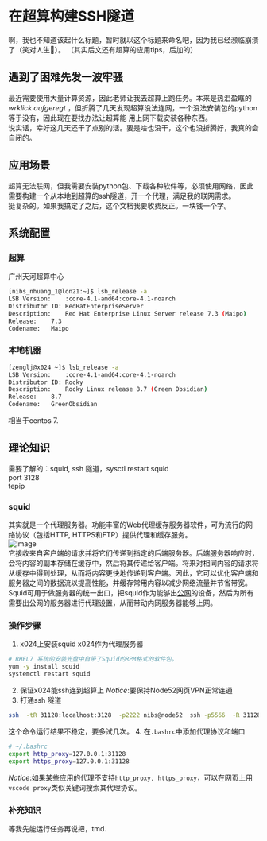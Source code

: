 # 在超算构建SSH隧道
啊，我也不知道该起什么标题，暂时就以这个标题来命名吧，因为我已经濒临崩溃了（笑对人生💆）。 
（其实后文还有超算的应用tips，后加的）
## 遇到了困难先发一波牢骚
最近需要使用大量计算资源，因此老师让我去超算上跑任务。本来是热泪盈眶的 _wrklick aufgeregt_ ，但折腾了几天发现超算没法连网，一个没法安装包的python等于没有，因此现在要找办法让超算能
用上网下载安装各种东西。  
说实话，幸好这几天还干了点别的活。要是啥也没干，这个也没折腾好，我真的会自闭的。  
## 应用场景
超算无法联网，但我需要安装python包、下载各种软件等，必须使用网络，因此需要构建一个从本地到超算的ssh隧道，开一个代理，满足我的联网需求。  
挺复杂的。如果我搞定了之后，这个文档我要收费反正。一块钱一个字。  
## 系统配置
### 超算
广州天河超算中心  
```bash
[nibs_nhuang_1@lon21:~]$ lsb_release -a
LSB Version:	:core-4.1-amd64:core-4.1-noarch
Distributor ID:	RedHatEnterpriseServer
Description:	Red Hat Enterprise Linux Server release 7.3 (Maipo)
Release:	7.3
Codename:	Maipo
```
### 本地机器
```bash
[zenglj@x024 ~]$ lsb_release -a
LSB Version:	:core-4.1-amd64:core-4.1-noarch
Distributor ID:	Rocky
Description:	Rocky Linux release 8.7 (Green Obsidian)
Release:	8.7
Codename:	GreenObsidian
```
相当于centos 7.
## 理论知识
需要了解的：squid, ssh 隧道，sysctl restart squid  
port 3128  
tepip  
### squid
其实就是一个代理服务器。功能丰富的Web代理缓存服务器软件，可为流行的网络协议（包括HTTP, HTTPS和FTP）提供代理和缓存服务。  
![image](https://user-images.githubusercontent.com/52747634/215239580-fa39c33b-d35b-4e18-9693-352f8beecd69.png)  
它接收来自客户端的请求并将它们传递到指定的后端服务器。后端服务器响应时，会将内容的副本存储在缓存中，然后将其传递给客户端。将来对相同内容的请求将从缓存中得到处理，从而将内容更快地传递到客户端。因此，它可以优化客户端和服务器之间的数据流以提高性能，并缓存常用内容以减少网络流量并节省带宽。
Squid可用于做服务器的统一出口，把squid作为能够出[公网](https://www.zhihu.com/question/337578873)的设备，然后为所有需要出公网的服务器进行代理设置，从而带动内网服务器能够上网。  

### 操作步骤
1. x024上安装squid
x024作为代理服务器
```bash
# RHEL7 系统的安装光盘中自带了Squid的RPM格式的软件包。
yum -y install squid
systemctl restart squid
```
2. 保证x024能ssh连到超算上
_Notice_:要保持Node52网页VPN正常连通
3. 打通ssh 隧道
```bash
ssh  -tR 31128:localhost:3128  -p2222 nibs@node52  ssh -p5566  -R 31128:localhost:31128  nibs_nhuang_1@172.16.22.11 -i nibs_nhuang_1.id
```
这个命令运行结果不稳定，要多试几次。
4. 在`.bashrc`中添加代理协议和端口
```bash
# ~/.bashrc
export http_proxy=127.0.0.1:31128
export https_proxy=127.0.0.1:31128
```
_Notice_:如果某些应用的代理不支持`http_proxy, https_proxy`，可以在网页上用`vscode proxy`类似关键词搜索其代理协议。
### 补充知识
等我先能运行任务再说把，tmd.
























































